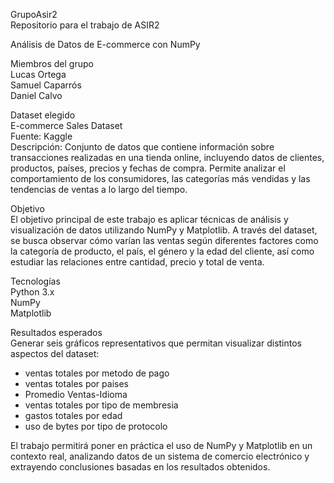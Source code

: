GrupoAsir2  
Repositorio para el trabajo de ASIR2

Análisis de Datos de E-commerce con NumPy  

Miembros del grupo  
Lucas Ortega  
Samuel Caparrós  
Daniel Calvo  

Dataset elegido  
E-commerce Sales Dataset  
Fuente: Kaggle  
Descripción: Conjunto de datos que contiene información sobre transacciones realizadas en una tienda online, incluyendo datos de clientes, productos, países, precios y fechas de compra. Permite analizar el comportamiento de los consumidores, las categorías más vendidas y las tendencias de ventas a lo largo del tiempo.  

Objetivo  
El objetivo principal de este trabajo es aplicar técnicas de análisis y visualización de datos utilizando NumPy y Matplotlib. A través del dataset, se busca observar cómo varían las ventas según diferentes factores como la categoría de producto, el país, el género y la edad del cliente, así como estudiar las relaciones entre cantidad, precio y total de venta.  

Tecnologías  
Python 3.x  
NumPy  
Matplotlib  

Resultados esperados  
Generar seis gráficos representativos que permitan visualizar distintos aspectos del dataset: 
- ventas totales por metodo de pago
- ventas totales por paises
- Promedio Ventas-Idioma
- ventas totales por tipo de membresia
- gastos totales por edad
- uso de bytes por tipo de protocolo


El trabajo permitirá poner en práctica el uso de NumPy y Matplotlib en un contexto real, analizando datos de un sistema de comercio electrónico y extrayendo conclusiones basadas en los resultados obtenidos.
